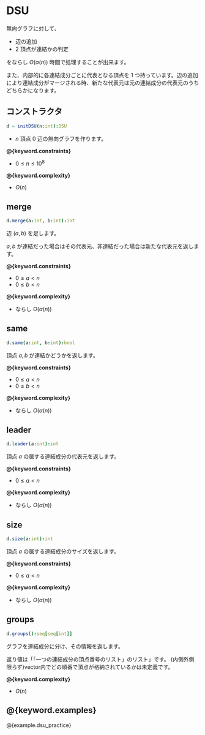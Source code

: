 # DSU

無向グラフに対して、

- 辺の追加
- $2$ 頂点が連結かの判定

をならし $O(\alpha(n))$ 時間で処理することが出来ます。

また、内部的に各連結成分ごとに代表となる頂点を $1$ つ持っています。辺の追加により連結成分がマージされる時、新たな代表元は元の連結成分の代表元のうちどちらかになります。

## コンストラクタ

```nim
d = initDSU(n:int):DSU
```

- $n$ 頂点 $0$ 辺の無向グラフを作ります。

**@{keyword.constraints}**

- $0 \leq n \leq 10^8$

**@{keyword.complexity}**

- $O(n)$

## merge

```nim
d.merge(a:int, b:int):int
```

辺 $(a, b)$ を足します。

$a, b$ が連結だった場合はその代表元、非連結だった場合は新たな代表元を返します。

**@{keyword.constraints}**

- $0 \leq a < n$
- $0 \leq b < n$

**@{keyword.complexity}**

- ならし $O(\alpha(n))$

## same

```nim
d.same(a:int, b:int):bool
```

頂点 $a, b$ が連結かどうかを返します。

**@{keyword.constraints}**

- $0 \leq a < n$
- $0 \leq b < n$

**@{keyword.complexity}**

- ならし $O(\alpha(n))$

## leader

```nim
d.leader(a:int):int
```

頂点 $a$ の属する連結成分の代表元を返します。

**@{keyword.constraints}**

- $0 \leq a < n$

**@{keyword.complexity}**

- ならし $O(\alpha(n))$

## size

```nim
d.size(a:int):int
```

頂点 $a$ の属する連結成分のサイズを返します。

**@{keyword.constraints}**

- $0 \leq a < n$

**@{keyword.complexity}**

- ならし $O(\alpha(n))$

## groups

```nim
d.groups():seq[seq[int]]
```

グラフを連結成分に分け、その情報を返します。

返り値は「「一つの連結成分の頂点番号のリスト」のリスト」です。
(内側外側限らず)vector内でどの順番で頂点が格納されているかは未定義です。

**@{keyword.complexity}**

- $O(n)$

## @{keyword.examples}

@{example.dsu_practice}
